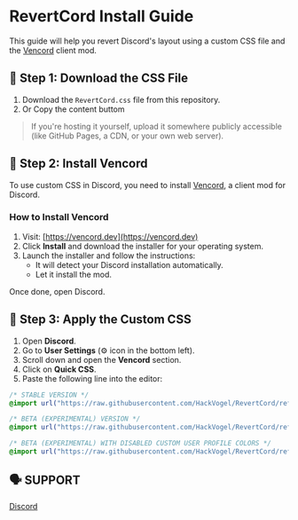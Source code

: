 # RevertCord Install Guide

This guide will help you revert Discord's layout using a custom CSS file and the [Vencord](https://vencord.dev) client mod.

## 📁 Step 1: Download the CSS File

1. Download the `RevertCord.css` file from this repository.
2. Or Copy the content buttom

> If you're hosting it yourself, upload it somewhere publicly accessible (like GitHub Pages, a CDN, or your own web server).

## 🔧 Step 2: Install Vencord

To use custom CSS in Discord, you need to install [Vencord](https://vencord.dev), a client mod for Discord.

### How to Install Vencord

1. Visit: [https://vencord.dev](https://vencord.dev)
2. Click **Install** and download the installer for your operating system.
3. Launch the installer and follow the instructions:
   - It will detect your Discord installation automatically.
   - Let it install the mod.

Once done, open Discord.

## 🎨 Step 3: Apply the Custom CSS

1. Open **Discord**.
2. Go to **User Settings** (⚙️ icon in the bottom left).
3. Scroll down and open the **Vencord** section.
4. Click on **Quick CSS**.
5. Paste the following line into the editor:

````css
/* STABLE VERSION */
@import url("https://raw.githubusercontent.com/HackVogel/RevertCord/refs/heads/main/RevertCord.css");
````

````css
/* BETA (EXPERIMENTAL) VERSION */
@import url("https://raw.githubusercontent.com/HackVogel/RevertCord/refs/heads/main/BetaCord.css");
````

````css
/* BETA (EXPERIMENTAL) WITH DISABLED CUSTOM USER PROFILE COLORS */
@import url("https://raw.githubusercontent.com/HackVogel/RevertCord/refs/heads/main/RevertCord-without-profile-colors.css");
````

## 🗣 SUPPORT
[Discord](https://discord.gg/purpur)
